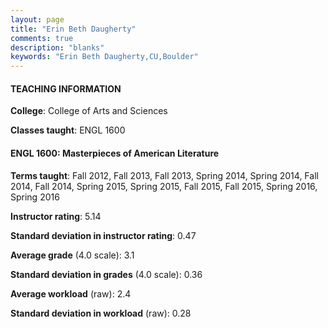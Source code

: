 ```yaml
---
layout: page
title: "Erin Beth Daugherty" 
comments: true
description: "blanks"
keywords: "Erin Beth Daugherty,CU,Boulder"
---
```

<head>
<script src="https://ajax.googleapis.com/ajax/libs/jquery/2.1.3/jquery.min.js"></script>
<script src="https://dl.dropboxusercontent.com/s/pc42nxpaw1ea4o9/highcharts.js?dl=0"></script>
<!-- <script src="../assets/js/highcharts.js"></script> -->
<style type="text/css">@font-face {
	font-family: "Bebas Neue";
	src: url(https://www.filehosting.org/file/details/544349/BebasNeue Regular.otf) format("opentype");
	}
	h1.Bebas { 
		font-family: "Bebas Neue", Verdana, Tahoma;
	}
</style>
</head>
	   
#### TEACHING INFORMATION

**College**: College of Arts and Sciences

**Classes taught**: ENGL 1600

#### ENGL 1600: Masterpieces of American Literature

**Terms taught**: Fall 2012, Fall 2013, Fall 2013, Spring 2014, Spring 2014, Fall 2014, Fall 2014, Spring 2015, Spring 2015, Fall 2015, Fall 2015, Spring 2016, Spring 2016

**Instructor rating**: 5.14

**Standard deviation in instructor rating**: 0.47

**Average grade** (4.0 scale): 3.1

**Standard deviation in grades** (4.0 scale): 0.36

**Average workload** (raw): 2.4

**Standard deviation in workload** (raw): 0.28


